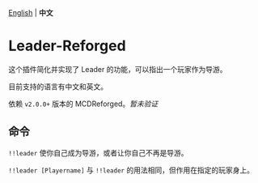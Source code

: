 [English](README.md) | **中文**

# Leader-Reforged

这个插件简化并实现了 Leader 的功能，可以指出一个玩家作为导游。

目前支持的语言有中文和英文。

依赖 `v2.0.0+` 版本的 MCDReforged。*暂未验证*

## 命令

`!!leader` 使你自己成为导游，或者让你自己不再是导游。

`!!leader [Playername]` 与 `!!leader` 的用法相同，但作用在指定的玩家身上。
